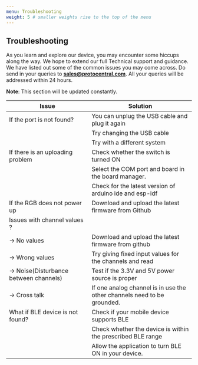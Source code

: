 ```yaml
---
menu: Troubleshooting
weight: 5 # smaller weights rise to the top of the menu
---
```


## Troubleshooting

As you learn and explore our device, you may encounter some hiccups along the way. We hope to extend our full Technical support and guidance. We have listed out some of the common issues you may come across. Do send in your queries to **sales@protocentral.com**. All your queries will be addressed within 24 hours.

**Note**: This section will be updated constantly.



| Issue                                  | Solution                                                                |
|----------------------------------------|-------------------------------------------------------------------------|
| If the port is not found?              | You can unplug the USB cable and plug it again                          |
|                                        | Try changing the USB cable                                              |
|                                        | Try with a different system                                             |
| If there is an uploading problem       | Check whether the switch is turned ON                                   |
|                                        | Select the COM port and board in the board manager.                     |
|                                        | Check for the latest version of arduino ide and esp-idf                 |
| If the RGB does not power up           | Download and upload the latest firmware from Github                     |
| Issues with channel values ?           |                                                                         |
| -> No values                           | Download and upload the latest firmware from github                     |
| -> Wrong values                        | Try giving fixed input values for the channels and read                 |
| -> Noise(Disturbance between channels) | Test if the 3.3V and 5V power source is proper                          |
| -> Cross talk                          | If one analog channel is in use the other channels need to be grounded. |
| What if BLE device is not found?       | Check if your mobile device supports BLE                                |
|                                        | Check whether the device is within the prescribed BLE range             |
|                                        | Allow the application to turn BLE ON in your device.                    |
